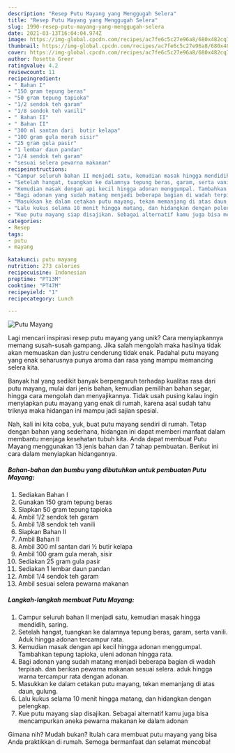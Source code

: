 ```yaml
---
description: "Resep Putu Mayang yang Menggugah Selera"
title: "Resep Putu Mayang yang Menggugah Selera"
slug: 1990-resep-putu-mayang-yang-menggugah-selera
date: 2021-03-13T16:04:04.974Z
image: https://img-global.cpcdn.com/recipes/ac7fe6c5c27e96a8/680x482cq70/putu-mayang-foto-resep-utama.jpg
thumbnail: https://img-global.cpcdn.com/recipes/ac7fe6c5c27e96a8/680x482cq70/putu-mayang-foto-resep-utama.jpg
cover: https://img-global.cpcdn.com/recipes/ac7fe6c5c27e96a8/680x482cq70/putu-mayang-foto-resep-utama.jpg
author: Rosetta Greer
ratingvalue: 4.2
reviewcount: 11
recipeingredient:
- " Bahan I"
- "150 gram tepung beras"
- "50 gram tepung tapioka"
- "1/2 sendok teh garam"
- "1/8 sendok teh vanili"
- " Bahan II"
- " Bahan II"
- "300 ml santan dari  butir kelapa"
- "100 gram gula merah sisir"
- "25 gram gula pasir"
- "1 lembar daun pandan"
- "1/4 sendok teh garam"
- "sesuai selera pewarna makanan"
recipeinstructions:
- "Campur seluruh bahan II menjadi satu, kemudian masak hingga mendidih, saring."
- "Setelah hangat, tuangkan ke dalamnya tepung beras, garam, serta vanili. Aduk hingga adonan tercampur rata."
- "Kemudian masak dengan api kecil hingga adonan menggumpal. Tambahkan tepung tapioka, uleni adonan hingga rata."
- "Bagi adonan yang sudah matang menjadi beberapa bagian di wadah terpisah. dan berikan pewarna makanan sesuai selera. aduk hingga warna tercampur rata dengan adonan."
- "Masukkan ke dalam cetakan putu mayang, tekan memanjang di atas daun, gulung."
- "Lalu kukus selama 10 menit hingga matang, dan hidangkan dengan pelengkap."
- "Kue putu mayang siap disajikan. Sebagai alternatif kamu juga bisa mencampurkan aneka pewarna makanan ke dalam adonan"
categories:
- Resep
tags:
- putu
- mayang

katakunci: putu mayang 
nutrition: 273 calories
recipecuisine: Indonesian
preptime: "PT13M"
cooktime: "PT47M"
recipeyield: "1"
recipecategory: Lunch

---
```



![Putu Mayang](https://img-global.cpcdn.com/recipes/ac7fe6c5c27e96a8/680x482cq70/putu-mayang-foto-resep-utama.jpg)

Lagi mencari inspirasi resep putu mayang yang unik? Cara menyiapkannya memang susah-susah gampang. Jika salah mengolah maka hasilnya tidak akan memuaskan dan justru cenderung tidak enak. Padahal putu mayang yang enak seharusnya punya aroma dan rasa yang mampu memancing selera kita.

Banyak hal yang sedikit banyak berpengaruh terhadap kualitas rasa dari putu mayang, mulai dari jenis bahan, kemudian pemilihan bahan segar, hingga cara mengolah dan menyajikannya. Tidak usah pusing kalau ingin menyiapkan putu mayang yang enak di rumah, karena asal sudah tahu triknya maka hidangan ini mampu jadi sajian spesial.




Nah, kali ini kita coba, yuk, buat putu mayang sendiri di rumah. Tetap dengan bahan yang sederhana, hidangan ini dapat memberi manfaat dalam membantu menjaga kesehatan tubuh kita. Anda dapat membuat Putu Mayang menggunakan 13 jenis bahan dan 7 tahap pembuatan. Berikut ini cara dalam menyiapkan hidangannya.

<!--inarticleads1-->

##### Bahan-bahan dan bumbu yang dibutuhkan untuk pembuatan Putu Mayang:

1. Sediakan  Bahan I
1. Gunakan 150 gram tepung beras
1. Siapkan 50 gram tepung tapioka
1. Ambil 1/2 sendok teh garam
1. Ambil 1/8 sendok teh vanili
1. Siapkan  Bahan II
1. Ambil  Bahan II
1. Ambil 300 ml santan dari ½ butir kelapa
1. Ambil 100 gram gula merah, sisir
1. Sediakan 25 gram gula pasir
1. Sediakan 1 lembar daun pandan
1. Ambil 1/4 sendok teh garam
1. Ambil sesuai selera pewarna makanan




<!--inarticleads2-->

##### Langkah-langkah membuat Putu Mayang:

1. Campur seluruh bahan II menjadi satu, kemudian masak hingga mendidih, saring.
1. Setelah hangat, tuangkan ke dalamnya tepung beras, garam, serta vanili. Aduk hingga adonan tercampur rata.
1. Kemudian masak dengan api kecil hingga adonan menggumpal. Tambahkan tepung tapioka, uleni adonan hingga rata.
1. Bagi adonan yang sudah matang menjadi beberapa bagian di wadah terpisah. dan berikan pewarna makanan sesuai selera. aduk hingga warna tercampur rata dengan adonan.
1. Masukkan ke dalam cetakan putu mayang, tekan memanjang di atas daun, gulung.
1. Lalu kukus selama 10 menit hingga matang, dan hidangkan dengan pelengkap.
1. Kue putu mayang siap disajikan. Sebagai alternatif kamu juga bisa mencampurkan aneka pewarna makanan ke dalam adonan




Gimana nih? Mudah bukan? Itulah cara membuat putu mayang yang bisa Anda praktikkan di rumah. Semoga bermanfaat dan selamat mencoba!
